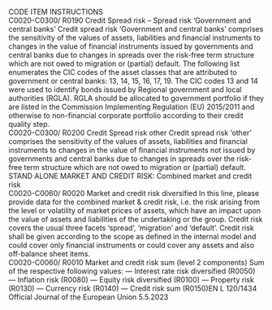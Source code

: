  
CODE  ITEM  INSTRUCTIONS  
C0020-C0300/ 
R0190  Credit Spread risk – 
Spread risk ‘Government 
and central banks’  Credit spread risk ‘Government and central banks’ comprises the sensitivity of the 
values of assets, liabilities and financial instruments to changes in the value of 
financial instruments issued by governments and central banks due to changes in 
spreads over the risk-free term structure which are not owed to migration or 
(partial) default. 
The following list enumerates the CIC codes of the asset classes that are attributed to 
government or central banks: 13, 14, 15, 16, 17, 19. The CIC codes 13 and 14 were 
used to identify bonds issued by Regional government and local authorities (RGLA). 
RGLA should be allocated to government portfolio if they are listed in the Commission 
Implementing Regulation (EU) 2015/2011 and otherwise to non-financial corporate 
portfolio according to their credit quality step.  
C0020-C0300/ 
R0200  Credit Spread risk other  Credit spread risk ‘other’ comprises the sensitivity of the values of assets, liabilities and 
financial instruments to changes in the value of financial instruments not issued by 
governments and central banks due to changes in spreads over the risk-free term 
structure which are not owed to migration or (partial) default.  
STAND ALONE MARKET AND CREDIT RISK: Combined market and credit risk  
C0020-C0060/ 
R0020  Market and credit risk 
diversified  In this line, please provide data for the combined market & credit risk, i.e. the risk 
arising from the level or volatility of market prices of assets, which have an impact 
upon the value of assets and liabilities of the undertaking or the group. Credit risk 
covers the usual three facets ‘spread’, ‘migration’ and ‘default’. 
Credit risk shall be given according to the scope as defined in the internal model and 
could cover only financial instruments or could cover any assets and also off-balance 
sheet items.  
C0020-C0060/ 
R0010  Market and credit risk 
sum (level 2 
components)  Sum of the respective following values: 
— Interest rate risk diversified (R0050) 
— Inflation risk (R0080) 
— Equity risk diversified (R0100) 
— Property risk (R0130) 
— Currency risk (R0140) 
— Credit risk sum (R0150)EN  L 120/1434 Official Journal of the European Union 5.5.2023